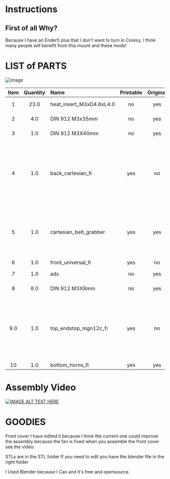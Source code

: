 # Instructions

## First of all Why?
Because I have an Ender5 plus that I don't want to turn in Corexy, I think many people will benefit from this mount and these mods!

# LIST of PARTS

![image](https://github.com/3devangelist/eva-main/assets/17902658/8c5d6b5d-62b4-4b8c-bb65-aa558090a402)

|Item|Quantity|Name|Printable|Original|INFO|
|:--:|:-------:|:------|:---:|:---:|:----|
|1|23.0|heat_insert_M3xD4.6xL4.0|no|yes|use original|
|2|4.0|DIN 912 M3x35mm|no|yes|use original|
|3|1.0|DIN 912 M3X40mm|no|yes|use original|
|4|1.0|back_cartesian_fi|yes|no|You can use the original but this one prints faster and is fully compatible with the system
|5|1.0|cartesian_belt_grabber|yes|yes| You don´t need this part you have an original belt tension system|
|6|1.0|front_universal_fi|yes|no
|7|1.0|adx|no|yes|use original|
|8|8.0|DIN 912 M3X8mm|no|yes|use original|
|9.0|1.0|top_endstop_mgn12c_fi|yes|no| You can use the original part, but mine is compatible with Mgn12c and mgn12H|
|10|1.0|bottom_horns_fi|yes|yes|use orginal|

# Assembly Video

[![IMAGE ALT TEXT HERE](https://github.com/3devangelist/eva-main/assets/17902658/c739ea7b-f20e-40c4-b198-f3340c78464b)](https://youtu.be/DO1iPVl6RT4)

# GOODIES
Front cover I have edited it because I think the current one could improve the assembly because the fan is fixed when you assemble the front cover see the video.

STLs are in the STL folder
If you need to edit you have the blender file in the right folder

I Used Blender because I Can and it's free and opensource.
